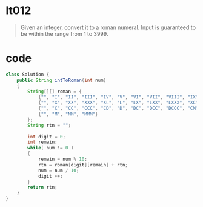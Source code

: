 # lt012
> Given an integer, convert it to a roman numeral. Input is guaranteed to be within the range from 1 to 3999.

# code
```Java
class Solution {
    public String intToRoman(int num) 
    {
        String[][] roman = {
            {"", "I", "II", "III", "IV", "V", "VI", "VII", "VIII", "IX"},
            {"", "X", "XX", "XXX", "XL", "L", "LX", "LXX", "LXXX", "XC"},
            {"", "C", "CC", "CCC", "CD", "D", "DC", "DCC", "DCCC", "CM"},
            {"", "M", "MM", "MMM"}
        };
        String rtn = "";
        
        int digit = 0;
        int remain;
        while( num != 0 ) 
        {
            remain = num % 10;
            rtn = roman[digit][remain] + rtn;
            num = num / 10;
            digit ++;
        }
        return rtn;
    }
}
```

